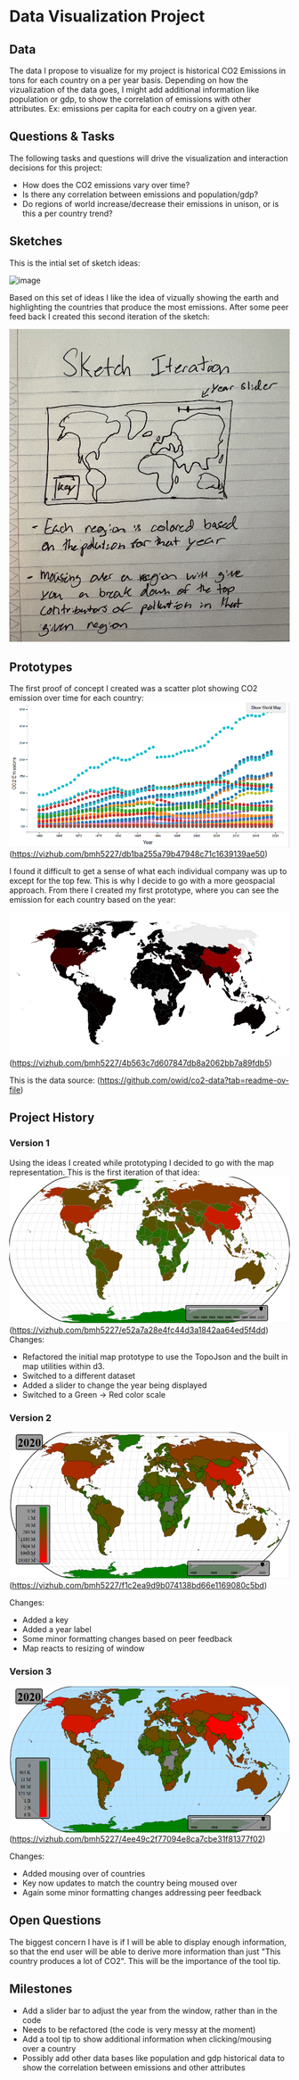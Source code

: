 # Data Visualization Project

## Data

The data I propose to visualize for my project is historical CO2 Emissions in tons for each country on a per year basis. Depending on how the vizualization of the data goes, I might add additional information like population or gdp, to show the correlation of emissions with other attributes. Ex: emissions per capita for each coutry on a given year.


## Questions & Tasks

The following tasks and questions will drive the visualization and interaction decisions for this project:

 * How does the CO2 emissions vary over time?
 * Is there any correlation between emissions and population/gdp?
 * Do regions of world increase/decrease their emissions in unison, or is this a per country trend?

## Sketches
This is the intial set of sketch ideas:

![image](https://github.com/bmh5227/dataviz_final_project/blob/master/general_sketch_ideas.jpg)

Based on this set of ideas I like the idea of vizually showing the earth and highlighting the countries that produce the most emissions. After some peer feed back I created this second iteration of the sketch:

![image](https://github.com/bmh5227/dataviz_final_project/blob/master/world_map_sketch.jpg)

## Prototypes

The first proof of concept I created was a scatter plot showing CO2 emission over time for each country:
![image](https://github.com/bmh5227/dataviz_final_project/blob/master/scatter_plot_example.png)
(https://vizhub.com/bmh5227/db1ba255a79b47948c71c1639139ae50)


I found it difficult to get a sense of what each individual company was up to except for the top few. This is why I decide to go with a more geospacial approach. From there I created my first prototype, where you can see the emission for each country based on the year:

![image](https://github.com/bmh5227/dataviz_final_project/blob/master/proto_type_screen_shot.png)
(https://vizhub.com/bmh5227/4b563c7d607847db8a2062bb7a89fdb5)

This is the data source:
(https://github.com/owid/co2-data?tab=readme-ov-file)

## Project History
### Version 1
Using the ideas I created while prototyping I decided to go with the map representation. This is the first iteration of that idea:
![image](https://github.com/bmh5227/dataviz_final_project/blob/master/map_v1.png)
(https://vizhub.com/bmh5227/e52a7a28e4fc44d3a1842aa64ed5f4dd)
Changes:
- Refactored the initial map prototype to use the TopoJson and the built in map utilities within d3.
- Switched to a different dataset
- Added a slider to change the year being displayed
- Switched to a Green -> Red color scale

### Version 2

![image](https://github.com/bmh5227/dataviz_final_project/blob/master/map_v2.png)
(https://vizhub.com/bmh5227/f1c2ea9d9b074138bd66e1169080c5bd)

Changes:
- Added a key
- Added a year label
- Some minor formatting changes based on peer feedback
- Map reacts to resizing of window

### Version 3

![image](https://github.com/bmh5227/dataviz_final_project/blob/master/map_v3.png)
(https://vizhub.com/bmh5227/4ee49c2f77094e8ca7cbe31f81377f02)

Changes:
- Added mousing over of countries
- Key now updates to match the country being moused over
- Again some minor formatting changes addressing peer feedback

## Open Questions

The biggest concern I have is if I will be able to display enough information, so that the end user will be able to derive more information than just "This country produces a lot of CO2". This will be the importance of the tool tip.

## Milestones
- Add a slider bar to adjust the year from the window, rather than in the code
- Needs to be refactored (the code is very messy at the moment)
- Add a tool tip to show additional information when clicking/mousing over a country
- Possibly add other data bases like population and gdp historical data to show the correlation between emissions and other attributes
